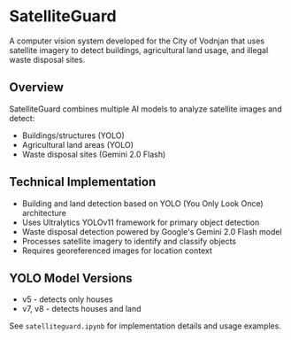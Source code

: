 # SatelliteGuard

A computer vision system developed for the City of Vodnjan that uses satellite imagery to detect buildings, agricultural land usage, and illegal waste disposal sites.

## Overview

SatelliteGuard combines multiple AI models to analyze satellite images and detect:

- Buildings/structures (YOLO)
- Agricultural land areas (YOLO)
- Waste disposal sites (Gemini 2.0 Flash)

## Technical Implementation

- Building and land detection based on YOLO (You Only Look Once) architecture
- Uses Ultralytics YOLOv11 framework for primary object detection
- Waste disposal detection powered by Google's Gemini 2.0 Flash model
- Processes satellite imagery to identify and classify objects
- Requires georeferenced images for location context

## YOLO Model Versions

- v5 - detects only houses
- v7, v8 - detects houses and land

See `satelliteguard.ipynb` for implementation details and usage examples.
